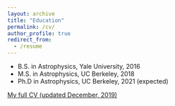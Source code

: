 ```yaml
---
layout: archive
title: "Education"
permalink: /cv/
author_profile: true
redirect_from:
  - /resume
---
```


* B.S. in Astrophysics, Yale University, 2016
* M.S. in Astrophysics, UC Berkeley, 2018
* Ph.D in Astrophysics, UC Berkeley, 2021 (expected)

<span style="color:#5DADE2">[My full CV (updated December, 2019)](https://kareemelbadry.github.io/files/El_Badry_Kareem_CV.pdf)</span>



